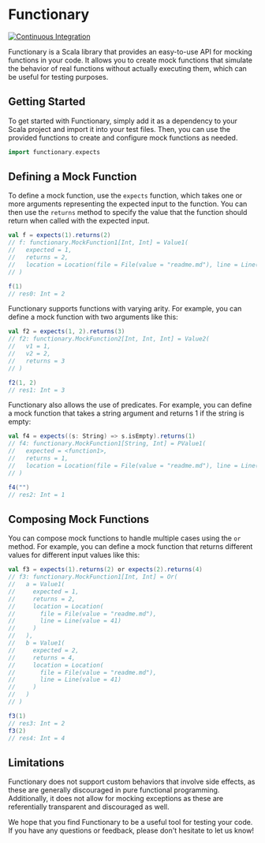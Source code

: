 # Functionary

[![Continuous Integration](https://github.com/custommonkey/functionary/actions/workflows/ci.yml/badge.svg)](https://github.com/custommonkey/functionary/actions/workflows/ci.yml)

Functionary is a Scala library that provides an easy-to-use API for mocking functions in your code. It allows you to create mock functions that simulate the behavior of real functions without actually executing them, which can be useful for testing purposes.

## Getting Started

To get started with Functionary, simply add it as a dependency to your Scala project and import it into your test files. Then, you can use the provided functions to create and configure mock functions as needed.

```scala
import functionary.expects
```

## Defining a Mock Function

To define a mock function, use the `expects` function, which takes one or more arguments representing the expected input to the function. You can then use the `returns` method to specify the value that the function should return when called with the expected input.

```scala
val f = expects(1).returns(2)
// f: functionary.MockFunction1[Int, Int] = Value1(
//   expected = 1,
//   returns = 2,
//   location = Location(file = File(value = "readme.md"), line = Line(value = 14))
// )

f(1)
// res0: Int = 2
```

Functionary supports functions with varying arity. For example, you can define a mock function with two arguments like this:
```scala
val f2 = expects(1, 2).returns(3)
// f2: functionary.MockFunction2[Int, Int, Int] = Value2(
//   v1 = 1,
//   v2 = 2,
//   returns = 3
// )

f2(1, 2)
// res1: Int = 3
```

Functionary also allows the use of predicates. For example, you can define a mock function that takes a string argument and returns 1 if the string is empty:
```scala
val f4 = expects((s: String) => s.isEmpty).returns(1)
// f4: functionary.MockFunction1[String, Int] = PValue1(
//   expected = <function1>,
//   returns = 1,
//   location = Location(file = File(value = "readme.md"), line = Line(value = 32))
// )

f4("")
// res2: Int = 1
```

## Composing Mock Functions

You can compose mock functions to handle multiple cases using the `or` method. For example, you can define a mock function that returns different values for different input values like this:

```scala
val f3 = expects(1).returns(2) or expects(2).returns(4) 
// f3: functionary.MockFunction1[Int, Int] = Or(
//   a = Value1(
//     expected = 1,
//     returns = 2,
//     location = Location(
//       file = File(value = "readme.md"),
//       line = Line(value = 41)
//     )
//   ),
//   b = Value1(
//     expected = 2,
//     returns = 4,
//     location = Location(
//       file = File(value = "readme.md"),
//       line = Line(value = 41)
//     )
//   )
// ) 

f3(1)
// res3: Int = 2
f3(2)
// res4: Int = 4
```

## Limitations

Functionary does not support custom behaviors that involve side effects, as these are generally discouraged in pure functional programming. Additionally, it does not allow for mocking exceptions as these are referentially transparent and discouraged as well.

We hope that you find Functionary to be a useful tool for testing your code. If you have any questions or feedback, please don't hesitate to let us know!
